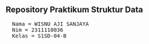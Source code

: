 ## Repository Praktikum Struktur Data 

<pre>
  Nama = WISNU AJI SANJAYA
  Nim = 2311110036
  Kelas = S1SD-04-B
</pre>

